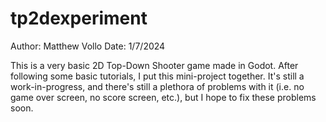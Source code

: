 # tp2dexperiment

Author: Matthew Vollo 
Date: 1/7/2024


This is a very basic 2D Top-Down Shooter game made in Godot. After following some basic tutorials, I put this mini-project together. It's still a work-in-progress, and there's still a plethora of problems with it (i.e. no game over screen, no score screen, etc.), but I hope to fix these problems soon. 
